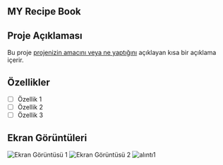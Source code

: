 <h2>MY Recipe Book</h2>

## Proje Açıklaması
Bu proje [projenizin amacını veya ne yaptığını](#) açıklayan kısa bir açıklama içerir.

## Özellikler
- [ ] Özellik 1
- [ ] Özellik 2
- [ ] Özellik 3

## Ekran Görüntüleri
![Ekran Görüntüsü 1](url1)
![Ekran Görüntüsü 2](url2)
![alıntı1](https://github.com/KahveciFurkan/MyRecipeBook/assets/132679779/a0450075-04e5-4fda-9e5c-20aed94b5a0f)
